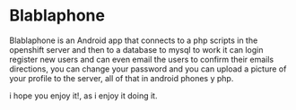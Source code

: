 # Blablaphone

Blablaphone is an Android app that connects to a php scripts in the openshift server and then to a database to mysql to work
it can login register new users and can even email the users to confirm their emails directions, you can change your password and you can upload a picture of your profile to the server, all of that in android phones y php.

i hope you enjoy it!, as i enjoy it doing it.
